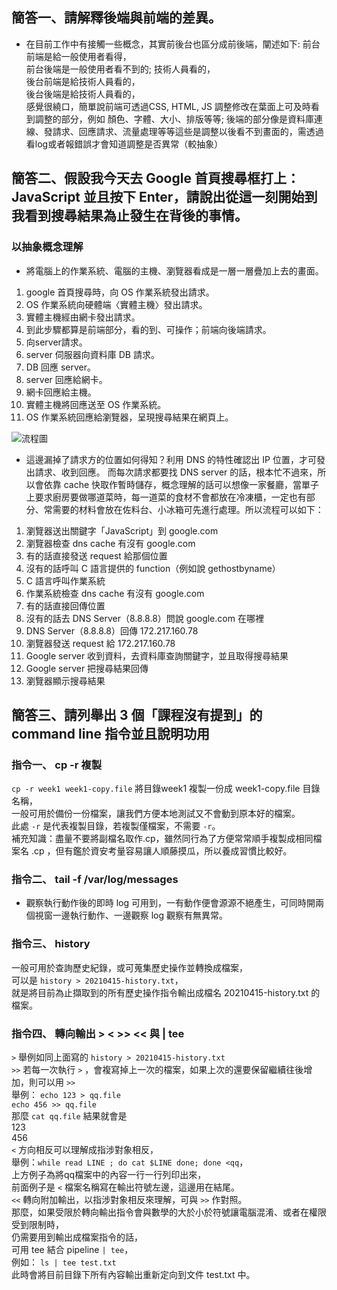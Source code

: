 ## 簡答一、請解釋後端與前端的差異。

* 在目前工作中有接觸一些概念，其實前後台也區分成前後端，闡述如下:
前台前端是給一般使用者看得，  
前台後端是一般使用者看不到的; 技術人員看的，  
後台前端是給技術人員看的，  
後台後端是給技術人員看的，  
感覺很繞口，簡單說前端可透過CSS, HTML, JS 調整修改在葉面上可及時看到調整的部分，例如 顏色、字體、大小、排版等等; 後端的部分像是資料庫連線、發請求、回應請求、流量處理等等這些是調整以後看不到畫面的，需透過看log或者報錯誤才會知道調整是否異常（較抽象）  

## 簡答二、假設我今天去 Google 首頁搜尋框打上：JavaScript 並且按下 Enter，請說出從這一刻開始到我看到搜尋結果為止發生在背後的事情。

### 以抽象概念理解
* 將電腦上的作業系統、電腦的主機、瀏覽器看成是一層一層疊加上去的畫面。
1. google 首頁搜尋時，向 OS 作業系統發出請求。
2. OS 作業系統向硬體端〈實體主機〉發出請求。
3. 實體主機經由網卡發出請求。
4. 到此步驟都算是前端部分，看的到、可操作；前端向後端請求。
5. 向server請求。
6. server 伺服器向資料庫 DB 請求。
7. DB 回應 server。
8. server 回應給網卡。
9. 網卡回應給主機。
10. 實體主機將回應送至 OS 作業系統。
11. OS 作業系統回應給瀏覽器，呈現搜尋結果在網頁上。

![流程圖](https://static.coderbridge.com/img/lyongru/2176098ef403466386ffb18f6f7ed672.png)

* 這邊漏掉了請求方的位置如何得知？利用 DNS 的特性確認出 IP 位置，才可發出請求、收到回應。
而每次請求都要找 DNS server 的話，根本忙不過來，所以會依靠 cache 快取作暫時儲存，概念理解的話可以想像一家餐廳，當單子上要求廚房要做哪道菜時，每一道菜的食材不會都放在冷凍櫃，一定也有部分、常需要的材料會放在佐料台、小冰箱可先進行處理。所以流程可以如下：  

1. 瀏覽器送出關鍵字「JavaScript」到 google.com
2. 瀏覽器檢查 dns cache 有沒有 google.com
3. 有的話直接發送 request 給那個位置
4. 沒有的話呼叫 C 語言提供的 function（例如說 gethostbyname）
5. C 語言呼叫作業系統
6. 作業系統檢查 dns cache 有沒有 google.com
7. 有的話直接回傳位置
8. 沒有的話去 DNS Server（8.8.8.8）問說 google.com 在哪裡
9. DNS Server（8.8.8.8）回傳 172.217.160.78
10. 瀏覽器發送 request 給 172.217.160.78
11. Google server 收到資料，去資料庫查詢關鍵字，並且取得搜尋結果
12. Google server 把搜尋結果回傳
13. 瀏覽器顯示搜尋結果

## 簡答三、請列舉出 3 個「課程沒有提到」的 command line 指令並且說明功用

### 指令一、 cp -r 複製
`cp -r week1 week1-copy.file`
將目錄week1 複製一份成 week1-copy.file 目錄名稱，  
一般可用於備份一份檔案，讓我們方便本地測試又不會動到原本好的檔案。  
此處 `-r` 是代表複製目錄，若複製僅檔案，不需要 `-r`。  
補充知識：盡量不要將副檔名取作.cp，雖然同行為了方便常常順手複製成相同檔案名 .cp ，但有鑑於資安考量容易讓人順藤摸瓜，所以養成習慣比較好。  

### 指令二、 tail -f /var/log/messages
* 觀察執行動作後的即時 log 可用到，一有動作便會源源不絕產生，可同時開兩個視窗一邊執行動作、一邊觀察 log 觀察有無異常。  

### 指令三、 history
一般可用於查詢歷史紀錄，或可蒐集歷史操作並轉換成檔案，  
可以是 `history > 20210415-history.txt`，  
就是將目前為止擷取到的所有歷史操作指令輸出成檔名 20210415-history.txt 的檔案。  

### 指令四、 轉向輸出 > < >> << 與 | tee 
`>` 舉例如同上面寫的 `history > 20210415-history.txt`  
`>>` 若每一次執行 `>` ，會複寫掉上一次的檔案，如果上次的還要保留繼續往後增加，則可以用 `>>`  
舉例： `echo 123 > qq.file`  
      `echo 456 >> qq.file`  
    那麼 `cat qq.file` 結果就會是  
        123  
        456  
`<` 方向相反可以理解成指涉對象相反，  
舉例：`while read LINE ; do cat $LINE done; done <qq`，  
上方例子為將qq檔案中的內容一行一行列印出來，  
前面例子是 `<` 檔案名稱寫在輸出符號左邊，這邊用在結尾。  
`<<` 轉向附加輸出，以指涉對象相反來理解，可與 `>>` 作對照。  
那麼，如果受限於轉向輸出指令會與數學的大於小於符號讓電腦混淆、或者在權限受到限制時，  
仍需要用到輸出成檔案指令的話，  
可用 tee 結合 pipeline `| tee`，  
例如： `ls | tee test.txt`  
此時會將目前目錄下所有內容輸出重新定向到文件 test.txt 中。  
